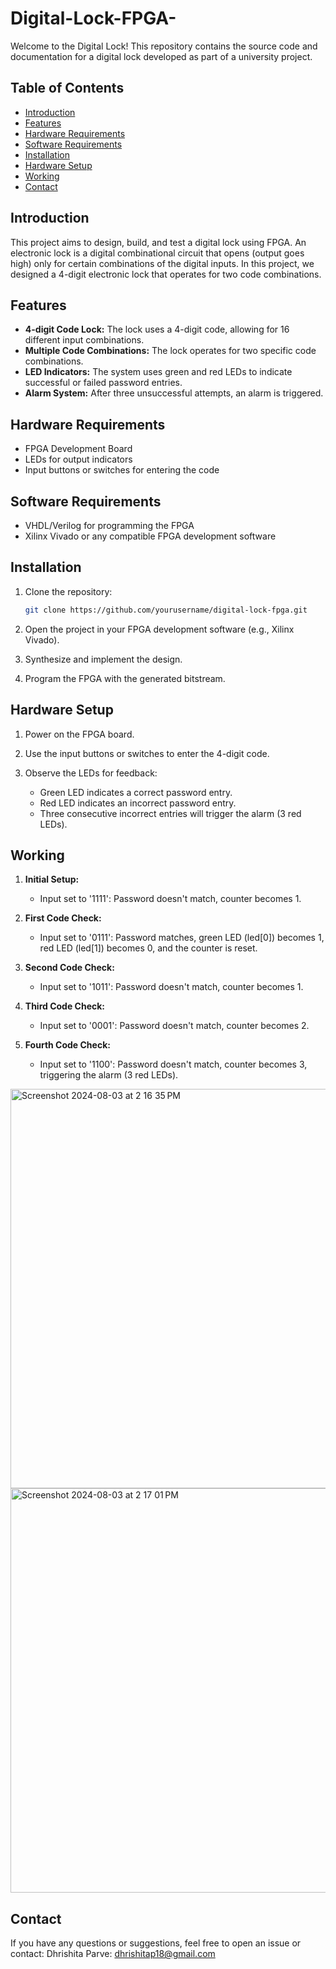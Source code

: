# Digital-Lock-FPGA-

Welcome to the Digital Lock! This repository contains the source code and documentation for a digital lock developed as part of a university project.

## Table of Contents

- [Introduction](#introduction)
- [Features](#features)
- [Hardware Requirements](#hardwarerequirements)
- [Software Requirements](#softwarerequirements)
- [Installation](#installation)
- [Hardware Setup](#hardwaresetup)
- [Working](#Working)
- [Contact](#contact)

## Introduction

This project aims to design, build, and test a digital lock using FPGA. An electronic lock is a digital combinational circuit that opens (output goes high) only for certain combinations of the digital inputs. In this project, we designed a 4-digit electronic lock that operates for two code combinations.

## Features

- **4-digit Code Lock:** The lock uses a 4-digit code, allowing for 16 different input combinations.
- **Multiple Code Combinations:** The lock operates for two specific code combinations.
- **LED Indicators:** The system uses green and red LEDs to indicate successful or failed password entries.
- **Alarm System:** After three unsuccessful attempts, an alarm is triggered.

## Hardware Requirements
- FPGA Development Board
- LEDs for output indicators
- Input buttons or switches for entering the code

## Software Requirements

- VHDL/Verilog for programming the FPGA
- Xilinx Vivado or any compatible FPGA development software

## Installation

1. Clone the repository:
   ```bash
   git clone https://github.com/yourusername/digital-lock-fpga.git

2. Open the project in your FPGA development software (e.g., Xilinx Vivado).

3. Synthesize and implement the design.
   
4. Program the FPGA with the generated bitstream.
   
## Hardware Setup

1. Power on the FPGA board.

2. Use the input buttons or switches to enter the 4-digit code.

3. Observe the LEDs for feedback:
   - Green LED indicates a correct password entry.
   - Red LED indicates an incorrect password entry.
   - Three consecutive incorrect entries will trigger the alarm (3 red LEDs).

## Working

1. **Initial Setup:**
   - Input set to '1111': Password doesn't match, counter becomes 1.

2. **First Code Check:**
   - Input set to '0111': Password matches, green LED (led[0]) becomes 1, red LED (led[1]) becomes 0, and the counter is reset.

3. **Second Code Check:**
   - Input set to '1011': Password doesn't match, counter becomes 1.

4. **Third Code Check:**
   - Input set to '0001': Password doesn't match, counter becomes 2.

5. **Fourth Code Check:**
   - Input set to '1100': Password doesn't match, counter becomes 3, triggering the alarm (3 red LEDs).

<img width="639" alt="Screenshot 2024-08-03 at 2 16 35 PM" src="https://github.com/user-attachments/assets/c04c87e4-75e8-4a61-976a-232285c0207e">

<img width="647" alt="Screenshot 2024-08-03 at 2 17 01 PM" src="https://github.com/user-attachments/assets/b191b006-8434-498e-8062-5ced32b3d11e">


## Contact
If you have any questions or suggestions, feel free to open an issue or contact:
Dhrishita Parve: dhrishitap18@gmail.com
